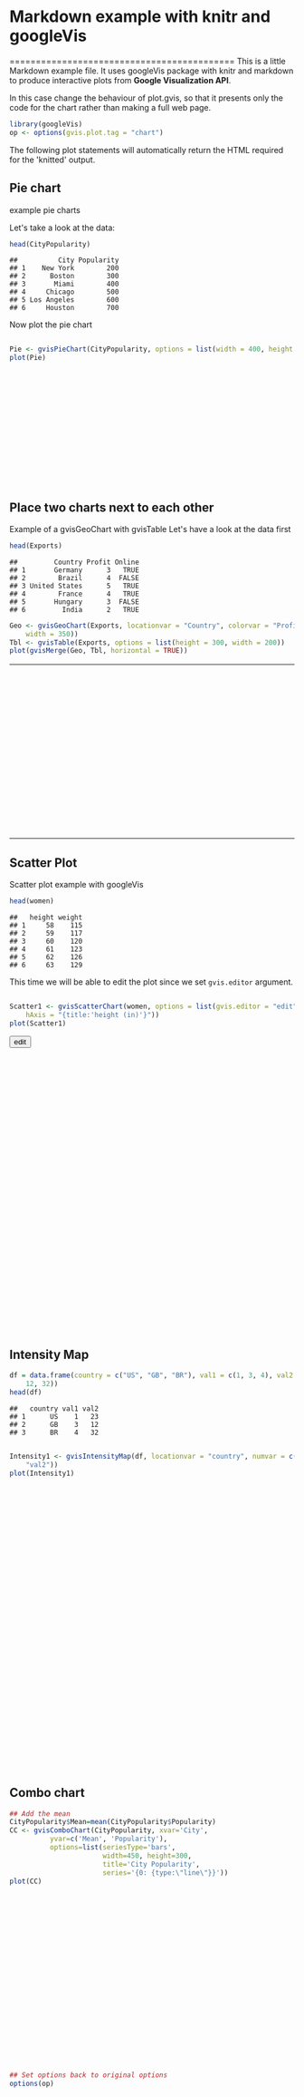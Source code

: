 # Markdown example with knitr and googleVis
===========================================
This is a little Markdown example file. It uses googleVis package with knitr and markdown to produce interactive plots from **Google Visualization API**.

In this case change the behaviour of plot.gvis, so that it presents only 
the code for the chart rather than making a full web page.


```r
library(googleVis)
op <- options(gvis.plot.tag = "chart")
```

The following plot statements will automatically return  the HTML
required for the 'knitted' output. 
 

## Pie chart
example pie charts

Let's take a look at the data:

```r
head(CityPopularity)
```

```
##          City Popularity
## 1    New York        200
## 2      Boston        300
## 3       Miami        400
## 4     Chicago        500
## 5 Los Angeles        600
## 6     Houston        700
```

Now plot the pie chart

```r

Pie <- gvisPieChart(CityPopularity, options = list(width = 400, height = 200))
plot(Pie)
```

<!-- PieChart generated in R 3.0.0 by googleVis 0.4.3 package -->
<!-- Sun Aug 25 22:00:48 2013 -->


<!-- jsHeader -->
<script type="text/javascript">
 
// jsData 
function gvisDataPieChartID42f154af31c9 () {
  var data = new google.visualization.DataTable();
  var datajson =
[
 [
 "New York",
200 
],
[
 "Boston",
300 
],
[
 "Miami",
400 
],
[
 "Chicago",
500 
],
[
 "Los Angeles",
600 
],
[
 "Houston",
700 
] 
];
data.addColumn('string','City');
data.addColumn('number','Popularity');
data.addRows(datajson);
return(data);
}
 
// jsDrawChart
function drawChartPieChartID42f154af31c9() {
  var data = gvisDataPieChartID42f154af31c9();
  var options = {};
options["allowHtml"] = true;
options["width"] =    400;
options["height"] =    200;

     var chart = new google.visualization.PieChart(
       document.getElementById('PieChartID42f154af31c9')
     );
     chart.draw(data,options);
    

}
  
 
// jsDisplayChart
(function() {
  var pkgs = window.__gvisPackages = window.__gvisPackages || [];
  var callbacks = window.__gvisCallbacks = window.__gvisCallbacks || [];
  var chartid = "corechart";

  // Manually see if chartid is in pkgs (not all browsers support Array.indexOf)
  var i, newPackage = true;
  for (i = 0; newPackage && i < pkgs.length; i++) {
    if (pkgs[i] === chartid)
      newPackage = false;
  }
  if (newPackage)
    pkgs.push(chartid);

  // Add the drawChart function to the global list of callbacks
  callbacks.push(drawChartPieChartID42f154af31c9);
})();
function displayChartPieChartID42f154af31c9() {
  var pkgs = window.__gvisPackages = window.__gvisPackages || [];
  var callbacks = window.__gvisCallbacks = window.__gvisCallbacks || [];
  window.clearTimeout(window.__gvisLoad);
  // The timeout is set to 100 because otherwise the container div we are
  // targeting might not be part of the document yet
  window.__gvisLoad = setTimeout(function() {
    var pkgCount = pkgs.length;
    google.load("visualization", "1", { packages:pkgs, callback: function() {
      if (pkgCount != pkgs.length) {
        // Race condition where another setTimeout call snuck in after us; if
        // that call added a package, we must not shift its callback
        return;
      }
      while (callbacks.length > 0)
        callbacks.shift()();
    } });
  }, 100);
}
 
// jsFooter
 </script>
 
<!-- jsChart -->  
<script type="text/javascript" src="https://www.google.com/jsapi?callback=displayChartPieChartID42f154af31c9"></script>
 
<!-- divChart -->
  
<div id="PieChartID42f154af31c9"
  style="width: 400px; height: 200px;">
</div>


## Place two charts next to each other
Example of a gvisGeoChart with gvisTable
Let's have a look at the data first

```r
head(Exports)
```

```
##         Country Profit Online
## 1       Germany      3   TRUE
## 2        Brazil      4  FALSE
## 3 United States      5   TRUE
## 4        France      4   TRUE
## 5       Hungary      3  FALSE
## 6         India      2   TRUE
```



```r
Geo <- gvisGeoChart(Exports, locationvar = "Country", colorvar = "Profit", options = list(height = 300, 
    width = 350))
Tbl <- gvisTable(Exports, options = list(height = 300, width = 200))
plot(gvisMerge(Geo, Tbl, horizontal = TRUE))
```

<!-- GeoChart generated in R 3.0.0 by googleVis 0.4.3 package -->
<!-- Sun Aug 25 22:00:48 2013 -->


<!-- jsHeader -->
<script type="text/javascript">
 
// jsData 
function gvisDataGeoChartID42f139edae8e () {
  var data = new google.visualization.DataTable();
  var datajson =
[
 [
 "Germany",
3 
],
[
 "Brazil",
4 
],
[
 "United States",
5 
],
[
 "France",
4 
],
[
 "Hungary",
3 
],
[
 "India",
2 
],
[
 "Iceland",
1 
],
[
 "Norway",
4 
],
[
 "Spain",
5 
],
[
 "Turkey",
1 
] 
];
data.addColumn('string','Country');
data.addColumn('number','Profit');
data.addRows(datajson);
return(data);
}


// jsData 
function gvisDataTableID42f1235f0a58 () {
  var data = new google.visualization.DataTable();
  var datajson =
[
 [
 "Germany",
3,
true 
],
[
 "Brazil",
4,
false 
],
[
 "United States",
5,
true 
],
[
 "France",
4,
true 
],
[
 "Hungary",
3,
false 
],
[
 "India",
2,
true 
],
[
 "Iceland",
1,
false 
],
[
 "Norway",
4,
true 
],
[
 "Spain",
5,
true 
],
[
 "Turkey",
1,
false 
] 
];
data.addColumn('string','Country');
data.addColumn('number','Profit');
data.addColumn('boolean','Online');
data.addRows(datajson);
return(data);
}
 
// jsDrawChart
function drawChartGeoChartID42f139edae8e() {
  var data = gvisDataGeoChartID42f139edae8e();
  var options = {};
options["width"] =    350;
options["height"] =    300;

     var chart = new google.visualization.GeoChart(
       document.getElementById('GeoChartID42f139edae8e')
     );
     chart.draw(data,options);
    

}
  


// jsDrawChart
function drawChartTableID42f1235f0a58() {
  var data = gvisDataTableID42f1235f0a58();
  var options = {};
options["allowHtml"] = true;
options["height"] =    300;
options["width"] =    200;

     var chart = new google.visualization.Table(
       document.getElementById('TableID42f1235f0a58')
     );
     chart.draw(data,options);
    

}
  
 
// jsDisplayChart
(function() {
  var pkgs = window.__gvisPackages = window.__gvisPackages || [];
  var callbacks = window.__gvisCallbacks = window.__gvisCallbacks || [];
  var chartid = "geochart";

  // Manually see if chartid is in pkgs (not all browsers support Array.indexOf)
  var i, newPackage = true;
  for (i = 0; newPackage && i < pkgs.length; i++) {
    if (pkgs[i] === chartid)
      newPackage = false;
  }
  if (newPackage)
    pkgs.push(chartid);

  // Add the drawChart function to the global list of callbacks
  callbacks.push(drawChartGeoChartID42f139edae8e);
})();
function displayChartGeoChartID42f139edae8e() {
  var pkgs = window.__gvisPackages = window.__gvisPackages || [];
  var callbacks = window.__gvisCallbacks = window.__gvisCallbacks || [];
  window.clearTimeout(window.__gvisLoad);
  // The timeout is set to 100 because otherwise the container div we are
  // targeting might not be part of the document yet
  window.__gvisLoad = setTimeout(function() {
    var pkgCount = pkgs.length;
    google.load("visualization", "1", { packages:pkgs, callback: function() {
      if (pkgCount != pkgs.length) {
        // Race condition where another setTimeout call snuck in after us; if
        // that call added a package, we must not shift its callback
        return;
      }
      while (callbacks.length > 0)
        callbacks.shift()();
    } });
  }, 100);
}


// jsDisplayChart
(function() {
  var pkgs = window.__gvisPackages = window.__gvisPackages || [];
  var callbacks = window.__gvisCallbacks = window.__gvisCallbacks || [];
  var chartid = "table";

  // Manually see if chartid is in pkgs (not all browsers support Array.indexOf)
  var i, newPackage = true;
  for (i = 0; newPackage && i < pkgs.length; i++) {
    if (pkgs[i] === chartid)
      newPackage = false;
  }
  if (newPackage)
    pkgs.push(chartid);

  // Add the drawChart function to the global list of callbacks
  callbacks.push(drawChartTableID42f1235f0a58);
})();
function displayChartTableID42f1235f0a58() {
  var pkgs = window.__gvisPackages = window.__gvisPackages || [];
  var callbacks = window.__gvisCallbacks = window.__gvisCallbacks || [];
  window.clearTimeout(window.__gvisLoad);
  // The timeout is set to 100 because otherwise the container div we are
  // targeting might not be part of the document yet
  window.__gvisLoad = setTimeout(function() {
    var pkgCount = pkgs.length;
    google.load("visualization", "1", { packages:pkgs, callback: function() {
      if (pkgCount != pkgs.length) {
        // Race condition where another setTimeout call snuck in after us; if
        // that call added a package, we must not shift its callback
        return;
      }
      while (callbacks.length > 0)
        callbacks.shift()();
    } });
  }, 100);
}
 
// jsFooter
 </script>
 
<!-- jsChart -->  
<script type="text/javascript" src="https://www.google.com/jsapi?callback=displayChartGeoChartID42f139edae8e"></script>


<!-- jsChart -->  
<script type="text/javascript" src="https://www.google.com/jsapi?callback=displayChartTableID42f1235f0a58"></script>
 
<table border="0">
<tr>
<td>

<!-- divChart -->
  
<div id="GeoChartID42f139edae8e"
  style="width: 350px; height: 300px;">
</div>

</td>
<td>

<!-- divChart -->
  
<div id="TableID42f1235f0a58"
  style="width: 200px; height: 300px;">
</div>

</td>
</tr>
</table>


 
 
## Scatter Plot
Scatter plot example with googleVis

```r
head(women)
```

```
##   height weight
## 1     58    115
## 2     59    117
## 3     60    120
## 4     61    123
## 5     62    126
## 6     63    129
```

This time we will be able to edit the plot since we set `gvis.editor` argument.

```r

Scatter1 <- gvisScatterChart(women, options = list(gvis.editor = "edit", vAxis = "{title:'weight (lbs)'}", 
    hAxis = "{title:'height (in)'}"))
plot(Scatter1)
```

<!-- ScatterChart generated in R 3.0.0 by googleVis 0.4.3 package -->
<!-- Sun Aug 25 22:00:49 2013 -->


<!-- jsHeader -->
<script type="text/javascript">
 
// jsData 
function gvisDataScatterChartID42f17f07c151 () {
  var data = new google.visualization.DataTable();
  var datajson =
[
 [
 58,
115 
],
[
 59,
117 
],
[
 60,
120 
],
[
 61,
123 
],
[
 62,
126 
],
[
 63,
129 
],
[
 64,
132 
],
[
 65,
135 
],
[
 66,
139 
],
[
 67,
142 
],
[
 68,
146 
],
[
 69,
150 
],
[
 70,
154 
],
[
 71,
159 
],
[
 72,
164 
] 
];
data.addColumn('number','height');
data.addColumn('number','weight');
data.addRows(datajson);
return(data);
}
 
// jsDrawChart
function drawChartScatterChartID42f17f07c151() {
  var data = gvisDataScatterChartID42f17f07c151();
  var options = {};
options["allowHtml"] = true;
options["vAxis"] = {title:'weight (lbs)'};
options["hAxis"] = {title:'height (in)'};

    chartScatterChartID42f17f07c151 = new google.visualization.ChartWrapper({
         dataTable: data,       
         chartType: 'ScatterChart',
         containerId: 'ScatterChartID42f17f07c151',
         options: options
    });
    chartScatterChartID42f17f07c151.draw();
    

}

  function openEditorScatterChartID42f17f07c151() {
      var editor = new google.visualization.ChartEditor();
      google.visualization.events.addListener(editor, 'ok',
        function() { 
          chartScatterChartID42f17f07c151 = editor.getChartWrapper();  
          chartScatterChartID42f17f07c151.draw(document.getElementById('ScatterChartID42f17f07c151')); 
      }); 
      editor.openDialog(chartScatterChartID42f17f07c151);
  }
    
 
// jsDisplayChart
(function() {
  var pkgs = window.__gvisPackages = window.__gvisPackages || [];
  var callbacks = window.__gvisCallbacks = window.__gvisCallbacks || [];
  var chartid = "charteditor";

  // Manually see if chartid is in pkgs (not all browsers support Array.indexOf)
  var i, newPackage = true;
  for (i = 0; newPackage && i < pkgs.length; i++) {
    if (pkgs[i] === chartid)
      newPackage = false;
  }
  if (newPackage)
    pkgs.push(chartid);

  // Add the drawChart function to the global list of callbacks
  callbacks.push(drawChartScatterChartID42f17f07c151);
})();
function displayChartScatterChartID42f17f07c151() {
  var pkgs = window.__gvisPackages = window.__gvisPackages || [];
  var callbacks = window.__gvisCallbacks = window.__gvisCallbacks || [];
  window.clearTimeout(window.__gvisLoad);
  // The timeout is set to 100 because otherwise the container div we are
  // targeting might not be part of the document yet
  window.__gvisLoad = setTimeout(function() {
    var pkgCount = pkgs.length;
    google.load("visualization", "1", { packages:pkgs, callback: function() {
      if (pkgCount != pkgs.length) {
        // Race condition where another setTimeout call snuck in after us; if
        // that call added a package, we must not shift its callback
        return;
      }
      while (callbacks.length > 0)
        callbacks.shift()();
    } });
  }, 100);
}
 
// jsFooter
 </script>
 
<!-- jsChart -->  
<script type="text/javascript" src="https://www.google.com/jsapi?callback=displayChartScatterChartID42f17f07c151"></script>
 
<!-- divChart -->
<input type='button' onclick='openEditorScatterChartID42f17f07c151()' value='edit'/>  
<div id="ScatterChartID42f17f07c151"
  style="width: 600px; height: 500px;">
</div>


## Intensity Map


```r
df = data.frame(country = c("US", "GB", "BR"), val1 = c(1, 3, 4), val2 = c(23, 
    12, 32))
head(df)
```

```
##   country val1 val2
## 1      US    1   23
## 2      GB    3   12
## 3      BR    4   32
```



```r

Intensity1 <- gvisIntensityMap(df, locationvar = "country", numvar = c("val1", 
    "val2"))
plot(Intensity1)
```

<!-- IntensityMap generated in R 3.0.0 by googleVis 0.4.3 package -->
<!-- Sun Aug 25 22:00:49 2013 -->


<!-- jsHeader -->
<script type="text/javascript">
 
// jsData 
function gvisDataIntensityMapID42f15624edfe () {
  var data = new google.visualization.DataTable();
  var datajson =
[
 [
 "US",
1,
23 
],
[
 "GB",
3,
12 
],
[
 "BR",
4,
32 
] 
];
data.addColumn('string','country');
data.addColumn('number','val1');
data.addColumn('number','val2');
data.addRows(datajson);
return(data);
}
 
// jsDrawChart
function drawChartIntensityMapID42f15624edfe() {
  var data = gvisDataIntensityMapID42f15624edfe();
  var options = {};
options["width"] =    600;

     var chart = new google.visualization.IntensityMap(
       document.getElementById('IntensityMapID42f15624edfe')
     );
     chart.draw(data,options);
    

}
  
 
// jsDisplayChart
(function() {
  var pkgs = window.__gvisPackages = window.__gvisPackages || [];
  var callbacks = window.__gvisCallbacks = window.__gvisCallbacks || [];
  var chartid = "intensitymap";

  // Manually see if chartid is in pkgs (not all browsers support Array.indexOf)
  var i, newPackage = true;
  for (i = 0; newPackage && i < pkgs.length; i++) {
    if (pkgs[i] === chartid)
      newPackage = false;
  }
  if (newPackage)
    pkgs.push(chartid);

  // Add the drawChart function to the global list of callbacks
  callbacks.push(drawChartIntensityMapID42f15624edfe);
})();
function displayChartIntensityMapID42f15624edfe() {
  var pkgs = window.__gvisPackages = window.__gvisPackages || [];
  var callbacks = window.__gvisCallbacks = window.__gvisCallbacks || [];
  window.clearTimeout(window.__gvisLoad);
  // The timeout is set to 100 because otherwise the container div we are
  // targeting might not be part of the document yet
  window.__gvisLoad = setTimeout(function() {
    var pkgCount = pkgs.length;
    google.load("visualization", "1", { packages:pkgs, callback: function() {
      if (pkgCount != pkgs.length) {
        // Race condition where another setTimeout call snuck in after us; if
        // that call added a package, we must not shift its callback
        return;
      }
      while (callbacks.length > 0)
        callbacks.shift()();
    } });
  }, 100);
}
 
// jsFooter
 </script>
 
<!-- jsChart -->  
<script type="text/javascript" src="https://www.google.com/jsapi?callback=displayChartIntensityMapID42f15624edfe"></script>
 
<!-- divChart -->
  
<div id="IntensityMapID42f15624edfe"
  style="width: 600px; height: 500px;">
</div>



## Combo chart

```r
## Add the mean
CityPopularity$Mean=mean(CityPopularity$Popularity)
CC <- gvisComboChart(CityPopularity, xvar='City',
          yvar=c('Mean', 'Popularity'),
          options=list(seriesType='bars',
                       width=450, height=300,
                       title='City Popularity',
                       series='{0: {type:\"line\"}}'))
plot(CC)
```

<!-- ComboChart generated in R 3.0.0 by googleVis 0.4.3 package -->
<!-- Sun Aug 25 22:00:49 2013 -->


<!-- jsHeader -->
<script type="text/javascript">
 
// jsData 
function gvisDataComboChartID42f11284eae1 () {
  var data = new google.visualization.DataTable();
  var datajson =
[
 [
 "New York",
450,
200 
],
[
 "Boston",
450,
300 
],
[
 "Miami",
450,
400 
],
[
 "Chicago",
450,
500 
],
[
 "Los Angeles",
450,
600 
],
[
 "Houston",
450,
700 
] 
];
data.addColumn('string','City');
data.addColumn('number','Mean');
data.addColumn('number','Popularity');
data.addRows(datajson);
return(data);
}
 
// jsDrawChart
function drawChartComboChartID42f11284eae1() {
  var data = gvisDataComboChartID42f11284eae1();
  var options = {};
options["allowHtml"] = true;
options["seriesType"] = "bars";
options["width"] =    450;
options["height"] =    300;
options["title"] = "City Popularity";
options["series"] = {0: {type:"line"}};

     var chart = new google.visualization.ComboChart(
       document.getElementById('ComboChartID42f11284eae1')
     );
     chart.draw(data,options);
    

}
  
 
// jsDisplayChart
(function() {
  var pkgs = window.__gvisPackages = window.__gvisPackages || [];
  var callbacks = window.__gvisCallbacks = window.__gvisCallbacks || [];
  var chartid = "corechart";

  // Manually see if chartid is in pkgs (not all browsers support Array.indexOf)
  var i, newPackage = true;
  for (i = 0; newPackage && i < pkgs.length; i++) {
    if (pkgs[i] === chartid)
      newPackage = false;
  }
  if (newPackage)
    pkgs.push(chartid);

  // Add the drawChart function to the global list of callbacks
  callbacks.push(drawChartComboChartID42f11284eae1);
})();
function displayChartComboChartID42f11284eae1() {
  var pkgs = window.__gvisPackages = window.__gvisPackages || [];
  var callbacks = window.__gvisCallbacks = window.__gvisCallbacks || [];
  window.clearTimeout(window.__gvisLoad);
  // The timeout is set to 100 because otherwise the container div we are
  // targeting might not be part of the document yet
  window.__gvisLoad = setTimeout(function() {
    var pkgCount = pkgs.length;
    google.load("visualization", "1", { packages:pkgs, callback: function() {
      if (pkgCount != pkgs.length) {
        // Race condition where another setTimeout call snuck in after us; if
        // that call added a package, we must not shift its callback
        return;
      }
      while (callbacks.length > 0)
        callbacks.shift()();
    } });
  }, 100);
}
 
// jsFooter
 </script>
 
<!-- jsChart -->  
<script type="text/javascript" src="https://www.google.com/jsapi?callback=displayChartComboChartID42f11284eae1"></script>
 
<!-- divChart -->
  
<div id="ComboChartID42f11284eae1"
  style="width: 450px; height: 300px;">
</div>



```r
## Set options back to original options
options(op)
```

